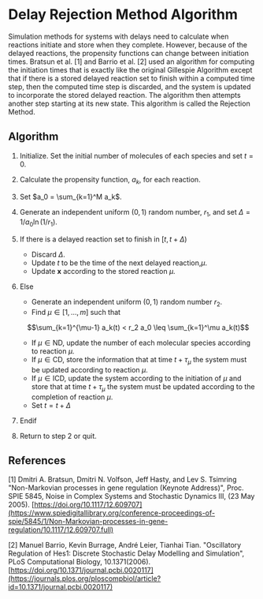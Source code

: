 # Delay Rejection Method Algorithm

Simulation methods for systems with delays need to calculate when reactions initiate and store when they complete. However, because of the delayed reactions, the propensity functions can change between initiation times. Bratsun et al. [1] and Barrio et al. [2] used an algorithm for computing the initiation times that is exactly like the original Gillespie Algorithm except that if there is a stored delayed reaction set to finish within a computed time step, then the computed time step is discarded, and the system is updated to incorporate the stored delayed reaction. The algorithm then attempts another step starting at its new state. This algorithm is called the Rejection Method.

## Algorithm

 1. Initialize. Set the initial number of molecules of each species and set $t = 0$.
 2. Calculate the propensity function, $a_k$, for each reaction.
 3. Set $a_0 = \sum_{k=1}^M a_k$.
 4. Generate an independent uniform $(0,1)$ random number, $r_1$, and set $\Delta = 1/a_0 \ln(1/r_1)$.
 5. If there is a delayed reaction set to finish in $[t, t + \Delta)$
    
      + Discard $\Delta$.
      + Update $t$ to be the time of the next delayed reaction,$\mu$.
      + Update $\mathbf{x}$ according to the stored reaction $\mu$.
 6. Else
    
      + Generate an independent uniform $(0,1)$ random number $r_2$.
      + Find $\mu\in[1,\ldots, m]$ such that
    
    ```math
    \sum_{k=1}^{\mu-1} a_k(t) < r_2 a_0 \leq \sum_{k=1}^\mu a_k(t)
    ```
    
      + If $\mu\in \text{ND}$, update the number of each molecular species according to reaction $\mu$.
      + If $\mu\in \text{CD}$, store the information that at time $t+\tau_\mu$ the system must be updated according to reaction $\mu$.
      + If $\mu\in \text{ICD}$, update the system according to the initiation of $\mu$ and store that at time $t+\tau_\mu$ the system must be updated according to the completion of reaction $\mu$.
      + Set $t = t +\Delta$
 7. Endif
 8. Return to step 2 or quit.

## References

[1] Dmitri A. Bratsun, Dmitri N. Volfson, Jeff Hasty, and Lev S. Tsimring "Non-Markovian processes in gene regulation (Keynote Address)", Proc. SPIE 5845, Noise in Complex Systems and Stochastic Dynamics III, (23 May 2005).
[https://doi.org/10.1117/12.609707](https://www.spiedigitallibrary.org/conference-proceedings-of-spie/5845/1/Non-Markovian-processes-in-gene-regulation/10.1117/12.609707.full)

[2]  Manuel Barrio, Kevin Burrage, André Leier, Tianhai Tian. "Oscillatory Regulation of Hes1: Discrete Stochastic Delay Modelling and Simulation", PLoS Computational Biology, 10.1371(2006).
[https://doi.org/10.1371/journal.pcbi.0020117](https://journals.plos.org/ploscompbiol/article?id=10.1371/journal.pcbi.0020117)
